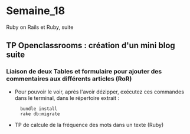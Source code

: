 # Semaine_18
Ruby on Rails et Ruby, suite  
  
  
## TP Openclassrooms : création d'un mini blog suite  
### Liaison de deux Tables et formulaire pour ajouter des commentaires aux différents articles (RoR)
* Pour pouvoir le voir, après l'avoir dézipper, exécutez ces commandes dans le terminal, dans le répertoire extrait :  

	    bundle install  
	    rake db:migrate
  
  
* TP de calcule de la fréquence des mots dans un texte (Ruby)